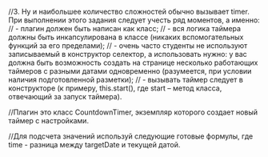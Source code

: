 //3. Ну и наибольшее количество сложностей обычно вызывает timer. При выполнении этого задания следует учесть ряд моментов, а именно:
// - плагин должен быть написан как класс;
// - вся логика таймера должны быть инкапсулирована в классе (никаких вспомогательных функций за его пределами);
// - очень часто студенты не используют записываемый в конструктор селектор, а использовать нужно: у вас должна быть возможность создать на странице несколько работающих таймеров с разными датами одновременно (разумеется, при условии наличия подготовленной разметки);
// - вызывать таймер следует в конструкторе (к примеру, this.start(), где start – метод класса, отвечающий за запуск таймера).

//Плагин это класс CountdownTimer, экземпляр которого создает новый таймер с настройками.

//Для подсчета значений используй следующие готовые формулы, где time - разница между targetDate и текущей датой.
